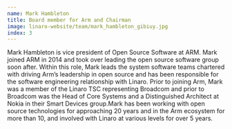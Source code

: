 ```yaml
---
name: Mark Hambleton
title: Board member for Arm and Chairman
image: linaro-website/team/mark_hambleton_gibiuy.jpg
index: 3
---
```

Mark Hambleton is vice president of Open Source Software at ARM. Mark joined ARM in 2014 and took over leading the open source software group soon after. Within this role, Mark leads the system software teams chartered with driving Arm’s leadership in open source and has been responsible for the software engineering relationship with Linaro. Prior to joining Arm, Mark was a member of the Linaro TSC representing Broadcom and prior to Broadcom was the Head of Core Systems and a Distinguished Architect at Nokia in their Smart Devices group.Mark has been working with open source technologies for approaching 20 years and in the Arm ecosystem for more than 10, and involved with Linaro at various levels for over 5 years.
